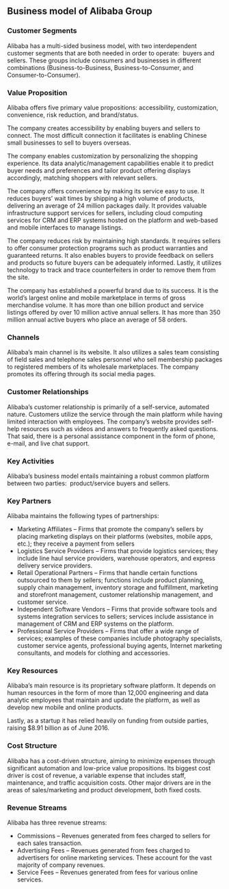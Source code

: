 Business model of Alibaba Group
-------------------------------

 ### Customer Segments

 Alibaba has a multi-sided business model, with two interdependent customer segments that are both needed in order to operate:  buyers and sellers. These groups include consumers and businesses in different combinations (Business-to-Business, Business-to-Consumer, and Consumer-to-Consumer).

 ### Value Proposition

 Alibaba offers five primary value propositions: accessibility, customization, convenience, risk reduction, and brand/status.

 The company creates accessibility by enabling buyers and sellers to connect. The most difficult connection it facilitates is enabling Chinese small businesses to sell to buyers overseas.

 The company enables customization by personalizing the shopping experience. Its data analytic/management capabilities enable it to predict buyer needs and preferences and tailor product offering displays accordingly, matching shoppers with relevant sellers.

 The company offers convenience by making its service easy to use. It reduces buyers’ wait times by shipping a high volume of products, delivering an average of 24 million packages daily. It provides valuable infrastructure support services for sellers, including cloud computing services for CRM and ERP systems hosted on the platform and web-based and mobile interfaces to manage listings.

 The company reduces risk by maintaining high standards. It requires sellers to offer consumer protection programs such as product warranties and guaranteed returns. It also enables buyers to provide feedback on sellers and products so future buyers can be adequately informed. Lastly, it utilizes technology to track and trace counterfeiters in order to remove them from the site.

 The company has established a powerful brand due to its success. It is the world’s largest online and mobile marketplace in terms of gross merchandise volume. It has more than one billion product and service listings offered by over 10 million active annual sellers. It has more than 350 million annual active buyers who place an average of 58 orders.

 ### Channels

 Alibaba’s main channel is its website. It also utilizes a sales team consisting of field sales and telephone sales personnel who sell membership packages to registered members of its wholesale marketplaces. The company promotes its offering through its social media pages.

 ### Customer Relationships

 Alibaba’s customer relationship is primarily of a self-service, automated nature. Customers utilize the service through the main platform while having limited interaction with employees. The company’s website provides self-help resources such as videos and answers to frequently asked questions. That said, there is a personal assistance component in the form of phone, e-mail, and live chat support.

 ### Key Activities

 Alibaba’s business model entails maintaining a robust common platform between two parties:  product/service buyers and sellers.

 ### Key Partners

 Alibaba maintains the following types of partnerships:

  * Marketing Affiliates – Firms that promote the company’s sellers by placing marketing displays on their platforms (websites, mobile apps, etc.); they receive a payment from sellers
 * Logistics Service Providers – Firms that provide logistics services; they include line haul service providers, warehouse operators, and express delivery service providers.
 * Retail Operational Partners – Firms that handle certain functions outsourced to them by sellers; functions include product planning, supply chain management, inventory storage and fulfillment, marketing and storefront management, customer relationship management, and customer service.
 * Independent Software Vendors – Firms that provide software tools and systems integration services to sellers; services include assistance in management of CRM and ERP systems on the platform.
 * Professional Service Providers – Firms that offer a wide range of services; examples of these companies include photography specialists, customer service agents, professional buying agents, Internet marketing consultants, and models for clothing and accessories.
  ### Key Resources

 Alibaba’s main resource is its proprietary software platform. It depends on human resources in the form of more than 12,000 engineering and data analytic employees that maintain and update the platform, as well as develop new mobile and online products.

 Lastly, as a startup it has relied heavily on funding from outside parties, raising $8.91 billion as of June 2016.

 ### Cost Structure

 Alibaba has a cost-driven structure, aiming to minimize expenses through significant automation and low-price value propositions. Its biggest cost driver is cost of revenue, a variable expense that includes staff, maintenance, and traffic acquisition costs. Other major drivers are in the areas of sales/marketing and product development, both fixed costs.

 ### Revenue Streams

 Alibaba has three revenue streams:

  * Commissions – Revenues generated from fees charged to sellers for each sales transaction.
 * Advertising Fees – Revenues generated from fees charged to advertisers for online marketing services. These account for the vast majority of company revenues.
 * Service Fees – Revenues generated from fees for various online services.